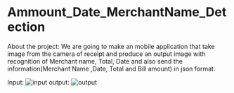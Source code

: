 # Ammount_Date_MerchantName_Detection

About the project: We are going to make an mobile application that take image from the camera of receipt and produce an output image with recognition
of Merchant name, Total, Date and also send the information(Merchant Name ,Date, Total and Bill amount) in json format.

Input: ![input](https://user-images.githubusercontent.com/60688738/200537330-e9164bf1-7151-4371-b5bb-832eaebbaa86.jpg)
output:
![output](https://user-images.githubusercontent.com/60688738/200537403-88e9ef46-3656-442f-b221-91cc0ecd51ce.png)
